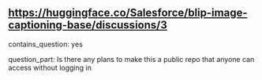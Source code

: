 ## https://huggingface.co/Salesforce/blip-image-captioning-base/discussions/3

contains_question: yes

question_part: Is there any plans to make this a public repo that anyone can access without logging in